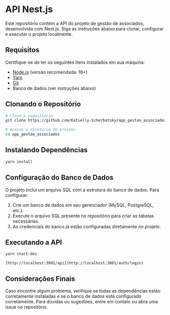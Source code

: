 # API Nest.js

Este repositório contém a API do projeto de gestão de associados, desenvolvida com Nest.js. Siga as instruções abaixo para clonar, configurar e executar o projeto localmente.

## Requisitos
Certifique-se de ter os seguintes itens instalados em sua máquina:
- [Node.js](https://nodejs.org/) (versão recomendada: 18+)
- [Yarn](https://yarnpkg.com/)
- [Git](https://git-scm.com/)
- Banco de dados (ver instruções abaixo)

## Clonando o Repositório

```sh
# Clone o repositório
git clone https://github.com/Katielly-Scherbatsky/app_gestao_associados.git

# Acesse o diretório do projeto
cd app_gestao_associados
```

## Instalando Dependências

```sh
yarn install
```

## Configuração do Banco de Dados

O projeto inclui um arquivo SQL com a estrutura do banco de dados. Para configurar:

1. Crie um banco de dados em seu gerenciador (MySQL, PostgreSQL, etc.).
2. Execute o arquivo SQL presente no repositório para criar as tabelas necessárias.
3. As credenciais do banco já estão configuradas diretamente no projeto.

## Executando a API

```sh
yarn start:dev
```

```
[http://localhost:3001/api](http://localhost:3001/auth/login)
```

## Considerações Finais
Caso encontre algum problema, verifique se todas as dependências estão corretamente instaladas e se o banco de dados está configurado corretamente. Para dúvidas ou sugestões, entre em contato ou abra uma issue no repositório.

